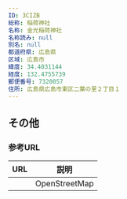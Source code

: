 ```yaml
---
ID: 3CIZB
総称: 稲荷神社
名称: 金光稲荷神社
名称読み: null
別名: null
都道府県: 広島県
区域: 広島市
緯度: 34.4031144
経度: 132.4755739
郵便番号: 7320057
住所: 広島県広島市東区二葉の里２丁目１
---
```


## その他

### 参考URL

| URL | 説明          |
| --- | ------------- |
|     | OpenStreetMap |
